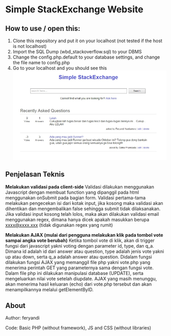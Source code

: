 # Simple StackExchange Website

## How to use / open this:
1. Clone this repository and put it on your localhost (not tested if the host is not localhost)
2. Import the SQL Dump (wbd_stackoverflow.sql) to your DBMS
3. Change the config.php.default to your database settings, and change the file name to config.php
4. Go to your localhost and you should see this
![](mocks/1.jpg)

## Penjelasan Teknis 
**Melakukan validasi pada client-side**
Validasi dilakukan menggunakan Javascript dengan membuat function yang dipanggil pada html menggunakan onSubmit pada bagian form.
Validasi pertama-tama melakukan pengecekan isi dari kotak input, jika kosong maka validasi akan dihentikan dan mengembalikan false sehingga
submit tidak dilaksanakan. Jika validasi input kosong telah lolos, maka akan dilakukan validasi email menggunakan regex, dimana hanya dicek
apakah masukkan berupa xxxx@xxxx.xxx (tidak digunakan regex yang rumit)

**Melakukan AJAX (mulai dari pengguna melakukan klik pada tombol vote sampai angka vote berubah)**
Ketika tombol vote di klik, akan di trigger fungsi dari javascript yakni voting dengan parameter id, type, dan q_a. 
Dimana id adalah id dari answer atau question, type adalah jenis vote yakni up atau down, serta q_a adalah answer atau question.
Didalam fungsi dilakukan fungsi AJAX yang memanggil file php yakni vote.php yang menerima perintah GET yang parameternya sama dengan fungsi vote.
Dalam file php ini dilakukan manipulasi database (UPDATE), serta mengeluarkan nilai vote setelah diupdate.
AJAX yang masih menunggu, akan menerima hasil keluaran (echo) dari vote.php tersebut dan akan menampilkannya melalui getElementByID.

## About
Author: feryandi

Code: Basic PHP (without framework), JS and CSS (without libraries)